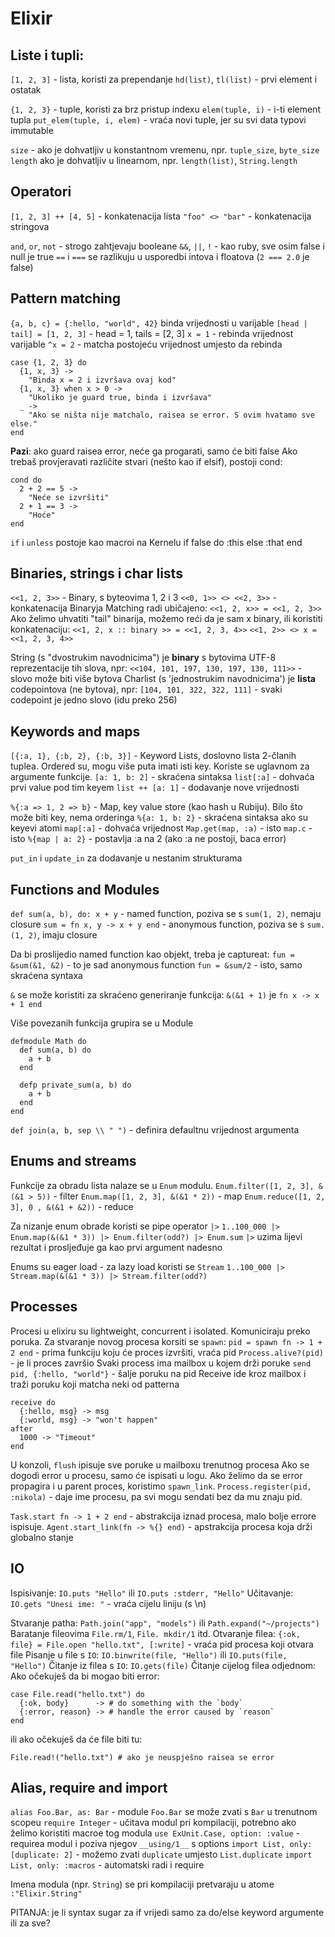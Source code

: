# Elixir

## Liste i tupli:
`[1, 2, 3]` - lista, koristi za prependanje
`hd(list)`, `tl(list)` - prvi element i ostatak

`{1, 2, 3}` - tuple, koristi za brz pristup indexu
`elem(tuple, i)` - i-ti element tupla
`put_elem(tuple, i, elem)` - vraća novi tuple, jer su svi data typovi immutable

`size` - ako je dohvatljiv u konstantnom vremenu, npr. `tuple_size`, `byte_size`
`length`  ako je dohvatljiv u linearnom, npr. `length(list)`, `String.length`

## Operatori

`[1, 2, 3] ++ [4, 5]` - konkatenacija lista
`"foo" <> "bar"` - konkatenacija stringova

`and`, `or`, `not` - strogo zahtjevaju booleane
`&&`, `||`, `!` - kao ruby, sve osim false i null je true
`==` i `===` se razlikuju u usporedbi intova i floatova (`2 === 2.0` je false)

## Pattern matching
`{a, b, c} = {:hello, "world", 42}` binda vrijednosti u varijable
`[head | tail] = [1, 2, 3]` - head = 1, tails = [2, 3]
`x = 1` - rebinda vrijednost varijable
`^x = 2` - matcha postojeću vrijednost umjesto da rebinda

```
case {1, 2, 3} do
  {1, x, 3} ->
    "Binda x = 2 i izvršava ovaj kod"
  {1, x, 3} when x > 0 ->
    "Ukoliko je guard true, binda i izvršava"
  _ ->
    "Ako se ništa nije matchalo, raisea se error. S ovim hvatamo sve else."
end
```

**Pazi**: ako guard raisea error, neće ga progarati, samo će biti false
Ako trebaš provjeravati različite stvari (nešto kao if elsif), postoji cond:
```
cond do
  2 + 2 == 5 ->
    "Neće se izvršiti"
  2 + 1 == 3 ->
    "Hoće"
end
```

`if` i `unless` postoje kao macroi na Kernelu
if false do
  :this
else
  :that
end

## Binaries, strings i char lists

`<<1, 2, 3>>` - Binary, s byteovima 1, 2 i 3
`<<0, 1>> <> <<2, 3>>` - konkatenacija Binaryja
Matching radi ubičajeno:
`<<1, 2, x>> = <<1, 2, 3>>`
Ako želimo uhvatiti "tail" binarija, možemo reći da je sam x binary,
ili koristiti konkatenaciju:
`<<1, 2, x :: binary >> = <<1, 2, 3, 4>>`
`<<1, 2>> <> x = <<1, 2, 3, 4>>`

String (s "dvostrukim navodnicima") je **binary** s bytovima UTF-8 reprezentacije tih slova, npr:
`<<104, 101, 197, 130, 197, 130, 111>>` - slovo može biti više bytova
Charlist (s 'jednostrukim navodnicima') je **lista** codepointova (ne bytova), npr:
`[104, 101, 322, 322, 111]` - svaki codepoint je jedno slovo (idu preko 256)

## Keywords and maps
`[{:a, 1}, {:b, 2}, {:b, 3}]` - Keyword Lists, doslovno lista 2-članih tuplea.
Ordered su, mogu više puta imati isti key. Koriste se uglavnom za argumente funkcije.
`[a: 1, b: 2]` - skraćena sintaksa
`list[:a]` - dohvaća prvi value pod tim keyem
`list ++ [a: 1]` - dodavanje nove vrijednosti

`%{:a => 1, 2 => b}` - Map, key value store (kao hash u Rubiju). Bilo što može biti key,
nema orderinga
`%{a: 1, b: 2}` - skraćena sintaksa ako su keyevi atomi
`map[:a]` - dohvaća vrijednost
`Map.get(map, :a)` - isto
`map.c` - isto
`%{map | a: 2}` - postavlja :a na 2 (ako :a ne postoji, baca error)

`put_in` i `update_in` za dodavanje u nestanim strukturama

## Functions and Modules
`def sum(a, b), do: x + y` - named function, poziva se s `sum(1, 2)`, nemaju closure
`sum = fn x, y -> x + y end` - anonymous function, poziva se s `sum.(1, 2)`, imaju closure

Da bi proslijedio named function kao objekt, treba je captureat:
`fun = &sum(&1, &2)` - to je sad anonymous function
`fun = &sum/2` - isto, samo skraćena syntaxa

`&` se može koristiti za skraćeno generiranje funkcija: `&(&1 + 1)` je `fn x -> x + 1 end`

Više povezanih funkcija grupira se u Module
```
defmodule Math do
  def sum(a, b) do
    a + b
  end

  defp private_sum(a, b) do
    a + b
  end
end
```

`def join(a, b, sep \\ " ")` - definira defaultnu vrijednost argumenta

## Enums and streams
Funkcije za obradu lista nalaze se u `Enum` modulu.
`Enum.filter([1, 2, 3], &(&1 > 5))` - filter
`Enum.map([1, 2, 3], &(&1 * 2))` - map
`Enum.reduce([1, 2, 3], 0 , &(&1 + &2))` - reduce

Za nizanje enum obrade koristi se pipe operator `|>`
`1..100_000 |> Enum.map(&(&1 * 3)) |> Enum.filter(odd?) |> Enum.sum`
`|>` uzima lijevi rezultat i prosljeđuje ga kao prvi argument nadesno

Enums su eager load - za lazy load koristi se `Stream`
`1..100_000 |> Stream.map(&(&1 * 3)) |> Stream.filter(odd?)`

## Processes
Procesi u elixiru su lightweight, concurrent i isolated. Komuniciraju preko poruka.
Za stvaranje novog procesa korsiti se `spawn`:
`pid = spawn fn -> 1 + 2 end` - prima funkciju koju će proces izvršiti, vraća pid
`Process.alive?(pid)` - je li proces završio
Svaki process ima mailbox u kojem drži poruke
`send pid, {:hello, "world"}` - šalje poruku na pid
Receive ide kroz mailbox i traži poruku koji matcha neki od patterna
```
receive do
  {:hello, msg} -> msg
  {:world, msg} -> "won't happen"
after
  1000 -> "Timeout"
end
```
U konzoli, `flush` ipisuje sve poruke u mailboxu trenutnog procesa
Ako se dogodi error u procesu, samo će ispisati u logu. Ako želimo da se
error propagira i u parent proces, koristimo `spawn_link`.
`Process.register(pid, :nikola)` - daje ime procesu, pa svi mogu sendati bez da mu znaju pid.

`Task.start fn -> 1 + 2 end` - abstrakcija iznad procesa, malo bolje errore ispisuje.
`Agent.start_link(fn -> %{} end)` - apstrakcija procesa koja drži globalno stanje

## IO
Ispisivanje: `IO.puts "Hello"` ili `IO.puts :stderr, "Hello"`
Učitavanje: `IO.gets "Unesi ime: "` - vraća cijelu liniju (s \n)

Stvaranje patha: `Path.join("app", "models")` ili `Path.expand("~/projects")`
Baratanje fileovima `File.rm/1`, `File. mkdir/1` itd.
Otvaranje filea: `{:ok, file} = File.open "hello.txt", [:write]` - vraća pid procesa koji otvara file
Pisanje u file s `IO`: `IO.binwrite(file, "Hello")` ili `IO.puts(file, "Hello")`
Čitanje iz filea s `IO`: `IO.gets(file)`
Čitanje cijelog filea odjednom:
Ako očekuješ da bi mogao biti error:
```
case File.read("hello.txt") do
  {:ok, body}      -> # do something with the `body`
  {:error, reason} -> # handle the error caused by `reason`
end
```
ili ako očekuješ da će file biti tu:
```
File.read!("hello.txt") # ako je neuspješno raisea se error
```

## Alias, require and import
`alias Foo.Bar, as: Bar` - module `Foo.Bar` se može zvati s `Bar` u trenutnom scopeu
`require Integer` - učitava modul pri kompilaciji, potrebno ako želimo koristiti macroe tog modula
`use ExUnit.Case, option: :value` - requirea modul i poziva njegov `__using/1__` s options
`import List, only: [duplicate: 2]` - možemo zvati `duplicate` umjesto `List.duplicate`
`import List, only: :macros` - automatski radi i require

Imena modula (npr. `String`) se pri kompilaciji pretvaraju u atome `:"Elixir.String"`


PITANJA:
 je li syntax sugar za if vrijedi samo za do/else keyword argumente ili za sve?
